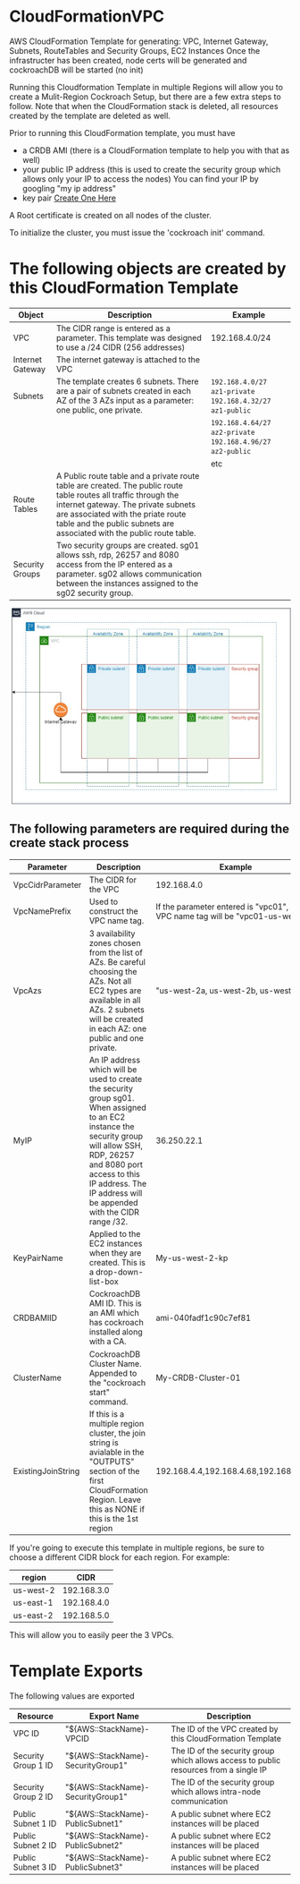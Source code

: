 # CloudFormationVPC
AWS CloudFormation Template for generating: VPC, Internet Gateway, Subnets, RouteTables and Security Groups, EC2 Instances
Once the infrastructer has been created, node certs will be generated and cockroachDB will be started (no init)


Running this Cloudformation Template in multiple Regions will allow you to create a Mulit-Region Cockroach Setup, but there are a few extra steps to follow.
Note that when the CloudFormation stack is deleted, all resources created by the template are deleted as well.

Prior to running this CloudFormation template, you must have 
- a CRDB AMI (there is a CloudFormation template to help you with that as well)
- your public IP address (this is used to create the security group which allows only your IP to access the nodes)  You can find your IP by googling "my ip address"
- key pair [Create One Here](https://us-west-2.console.aws.amazon.com/ec2/v2/home?region=us-west-2#KeyPairs:)

A Root certificate is created on all nodes of the cluster.

To initialize the cluster, you must issue the 'cockroach init' command.

# The following objects are created by this CloudFormation Template



| Object | Description |Example|
|-------------|------------------------|-------------------|
|VPC| The CIDR range is entered as a parameter.  This template was designed to use a /24 CIDR (256 addresses)|192.168.4.0/24|
|Internet Gateway|The internet gateway is attached to the VPC|
|Subnets|The template creates 6 subnets. There are a pair of subnets created in each AZ of the 3 AZs input as a parameter: one public, one private.   | ` 192.168.4.0/27 az1-private ` `192.168.4.32/27 az1-public ` |
| | | ` 192.168.4.64/27 az2-private `  ` 192.168.4.96/27 az2-public ` | 
| | | etc|
|Route Tables|A Public route table and a private route table are created.  The public route table routes all traffic through the internet gateway.  The private subnets are associated with the priate route table and the public subnets are associated with the public route table. ||
| Security Groups|Two security groups are created. sg01 allows ssh, rdp, 26257 and 8080 access from the IP entered as a parameter.    sg02 allows communication between the instances assigned to the sg02 security group.||

![AWS Objects Diagram](./AWS_objects.jpg)


## The following parameters are required during the create stack process
|Parameter|Description|Example|
|---------|-------------------|----------------|
|VpcCidrParameter| The CIDR for the VPC|192.168.4.0|
|VpcNamePrefix|Used to construct the VPC name tag.  |If the parameter entered is "vpc01", the VPC name tag will be "vpc01-us-west-2"|
|VpcAzs|3 availability zones chosen from the list of AZs.  Be careful choosing the AZs.  Not all EC2 types are available in all AZs.  2 subnets will be created in each AZ: one public and one private.|"us-west-2a, us-west-2b, us-west-2c"|
|MyIP|An IP address which will be used to create the security group sg01.  When assigned to an EC2 instance the security group will allow SSH, RDP, 26257 and 8080 port access to this IP address.  The IP address will be appended with the CIDR range /32.  |36.250.22.1|
|KeyPairName|Applied to the EC2 instances when they are created.  This is a drop-down-list-box|My-us-west-2-kp|
|CRDBAMIID|CockroachDB AMI ID.  This is an AMI which has cockroach installed along with a CA.|ami-040fadf1c90c7ef81	|
|ClusterName|CockroachDB Cluster Name.  Appended to the "cockroach start" command.|My-CRDB-Cluster-01 |
|ExistingJoinString|If this is a multiple region cluster, the join string is avialable in the "OUTPUTS" section of the first CloudFormation Region.  Leave this as NONE if this is the 1st region|192.168.4.4,192.168.4.68,192.168.4.132 |

If you're going to execute this template in multiple regions, be sure to choose a different CIDR block for each region.  For example:

|region|CIDR|
|--------|-----------|
|us-west-2|192.168.3.0|
|us-east-1|192.168.4.0|
|us-east-2|192.168.5.0|

This will allow you to easily peer the 3 VPCs.  

# Template Exports
The following values are exported

|Resource|Export Name|Description|
|-----------|------------|-------------|
|VPC ID|"${AWS::StackName}-VPCID|The ID of the VPC created by this CloudFormation Template|
|Security Group 1 ID|"${AWS::StackName}-SecurityGroup1"|The ID of the security group which allows access to public resources from a single IP|
|Security Group 2 ID|"${AWS::StackName}-SecurityGroup1"|The ID of the security group which allows intra-node communication|
|Public Subnet 1 ID|"${AWS::StackName}-PublicSubnet1"|A public subnet where EC2 instances will be placed|
|Public Subnet 2 ID|"${AWS::StackName}-PublicSubnet2"|A public subnet where EC2 instances will be placed|
|Public Subnet 3 ID|"${AWS::StackName}-PublicSubnet3"|A public subnet where EC2 instances will be placed|
